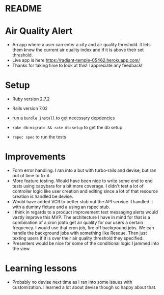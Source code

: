# README

# Air Quality Alert
* An app where a user can enter a city and air quality threshold. It lets them know the current air quality index and if it is above their set threshold.
* Live app is here https://radiant-temple-05462.herokuapp.com/
* Thanks for taking time to look at this! I appreciate any feedback!

# Setup

* Ruby version 2.7.2
* Rails version 7.02

* run a `bundle install` to get necessary depdencies
* `rake db:migrate && rake db:setup` to get the db setup
* `rspec spec` to run the tests


# Improvements

* Form error handling. I ran into a but with turbo-rails and devise, but ran out of time to fix it.
* More feature testing.  Would have been nice to write some end to end tests using capybara for a bit more coverage. I didn't test a lot of controller logic like user creation and editing since a lot of that resource creation is handled be devise.
* Would have added VCR to better stub out the API service. I handled it with a dummy fixture and a using an rspec stub.
* I think in regards to a product improvement text messaging alerts would vastly improve this MVP. The architecture I have in mind for that is a combination of a cron jobto get air quality for our users a certain frequency. I would use that cron job, fire off background jobs.  We can handle the background jobs with something like Resque. Then just texting users if it is over their air quality threshold they specified.
* Presenters would be nice for some of the conditional logic I jammed into the view

# Learning lessons
* Probably no devise next time as I ran into some issues with customization. I learned a lot about devise though so happy about that.

